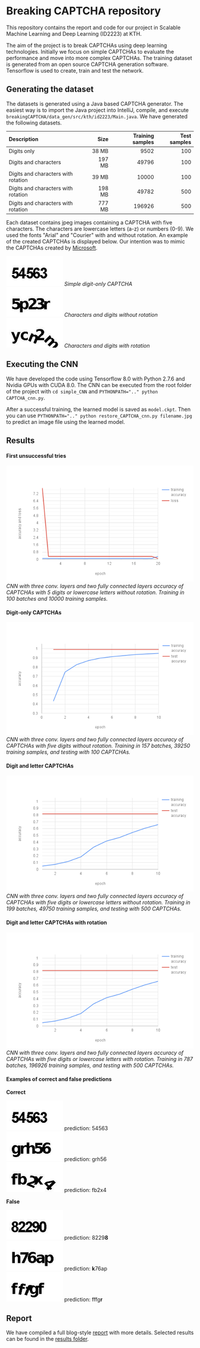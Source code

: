 # Breaking CAPTCHA repository
This repository contains the report and code for our project in Scalable Machine Learning and Deep Learning (ID2223) at KTH.

The aim of the project is to break CAPTCHAs using deep learning technologies. Initially we focus on simple CAPTCHAs to evaluate the performance and move into more complex CAPTCHAs. The training dataset is generated from an open source CAPTCHA generation software. Tensorflow is used to create, train and test the network.

## Generating the dataset
The datasets is generated using a Java based CAPTCHA generator. The easiest way is to import the Java project into IntelliJ, compile, and execute  `breakingCAPTCHA/data_gen/src/kth/id2223/Main.java`. We have generated the following datasets.

| Description | Size | Training samples | Test samples |
|:------------|-----:|-----------------:|-------------:|
| Digits only | 38 MB | 9502 | 100 |
| Digits and characters | 197 MB | 49796 | 100 |
| Digits and characters with rotation | 39 MB | 10000 | 100 |
| Digits and characters with rotation | 198 MB | 49782 | 500 |
| Digits and characters with rotation | 777 MB | 196926 | 500 |

Each dataset contains jpeg images containing a CAPTCHA with five characters. The characters are lowercase letters (a-z) or numbers (0-9). We used the fonts "Arial" and "Courier" with and without rotation. An example of the created CAPTCHAs is displayed below. Our intention was to mimic the CAPTCHAs created by [Microsoft](https://courses.csail.mit.edu/6.857/2015/files/hong-lopezpineda-rajendran-recansens.pdf).

![CAPTCHA1](report/pics/54563.jpg) *Simple digit-only CAPTCHA* </br>
![CAPTCHA2](report/pics/5p23r.jpg) *Characters and digits without rotation* </br>
![CAPTCHA3](report/pics/ycn2m.jpg) *Characters and digits with rotation*


## Executing the CNN
We have developed the code using Tensorflow 8.0 with Python 2.7.6 and Nvidia GPUs with CUDA 8.0. The CNN can be executed from the root folder of the project with
`cd simple_CNN` and
`PYTHONPATH=".." python CAPTCHA_cnn.py`.

After a successful training, the learned model is saved as `model.ckpt`.
Then you can use `PYTHONPATH=".." python restore_CAPTCHA_cnn.py filename.jpg` to predict an image file using the learned model.

## Results
#### First unsuccessful tries
![DigitsOnly660M](report/pics/digits_only_660M.png) </br>
*CNN with three conv. layers and two fully connected layers accuracy of CAPTCHAs with 5 digits or lowercase letters without rotation. Training in 100 batches and 10000 training samples.*

#### Digit-only CAPTCHAs
![DigitsOnly](report/pics/digits_only.png) </br>
*CNN with three conv. layers and two fully connected layers accuracy of CAPTCHAs with five digits without rotation. Training in 157 batches, 39250 training samples, and testing with 100 CAPTCHAs.*

#### Digit and letter CAPTCHAs
![DigitsChar](report/pics/digits_char.png) </br>
*CNN with three conv. layers and two fully connected layers accuracy of CAPTCHAs with five digits or lowercase letters without rotation. Training in 199 batches, 49750 training samples, and testing with 500 CAPTCHAs.*


#### Digit and letter CAPTCHAs with rotation
![DigitsCharRot](report/pics/digits_char.png) </br>
*CNN with three conv. layers and two fully connected layers accuracy of CAPTCHAs with five digits or lowercase letters with rotation. Training in 787 batches, 196926 training samples, and testing with 500 CAPTCHAs.*

#### Examples of correct and false predictions
**Correct**

![correct1](report/pics/54563.jpg) prediction: 54563 </br>
![correct2](report/pics/grh56.jpg) prediction: grh56 </br>
![correct3](report/pics/fb2x4.jpg) prediction: fb2x4

**False**

![false1](report/pics/82290.jpg) prediction: 8229**8** </br>
![false2](report/pics/h76ap.jpg) prediction: **k**76ap </br>
![false3](report/pics/fffgf.jpg) prediction: fffg**r** </br>

## Report
We have compiled a full blog-style [report](report/CAPTCHA-report.md) with more details. Selected results can be found in the [results folder](https://github.com/tharidu/breakingcaptcha/tree/master/report/results).
